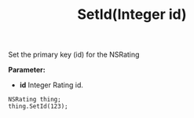 ﻿---
uid: crmscript_ref_NSRating_SetId
title: SetId(Integer id)
intellisense: NSRating.SetId
keywords: NSRating, SetId
so.topic: reference
---

Set the primary key (id) for the NSRating

**Parameter:** 
 - **id** Integer Rating id.

```crmscript
NSRating thing;
thing.SetId(123);
```

